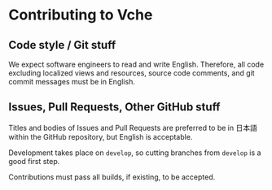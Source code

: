 # Contributing to Vche

## Code style / Git stuff

We expect software engineers to read and write English.
Therefore, all code excluding localized views and resources, source code comments, and git commit messages must be in English.

## Issues, Pull Requests, Other GitHub stuff

Titles and bodies of Issues and Pull Requests are preferred to be in 日本語 within the GitHub repository, but English is acceptable.

Development takes place on `develop`, so cutting branches from `develop` is a good first step.

Contributions must pass all builds, if existing, to be accepted.
